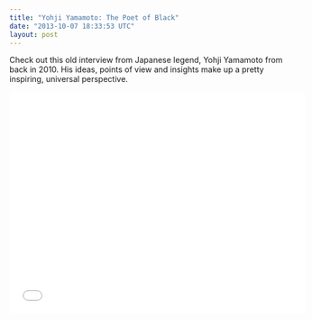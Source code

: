 ```yaml
---
title: "Yohji Yamamoto: The Poet of Black"
date: "2013-10-07 18:33:53 UTC"
layout: post
---
```


<p>Check out this old interview from Japanese legend, Yohji Yamamoto from back in 2010. His ideas, points of view and insights make up a pretty inspiring, universal perspective.   </p>
<p><iframe frameborder="0" height="393" src="//player.vimeo.com/video/21010887" width="524"></iframe></p>
